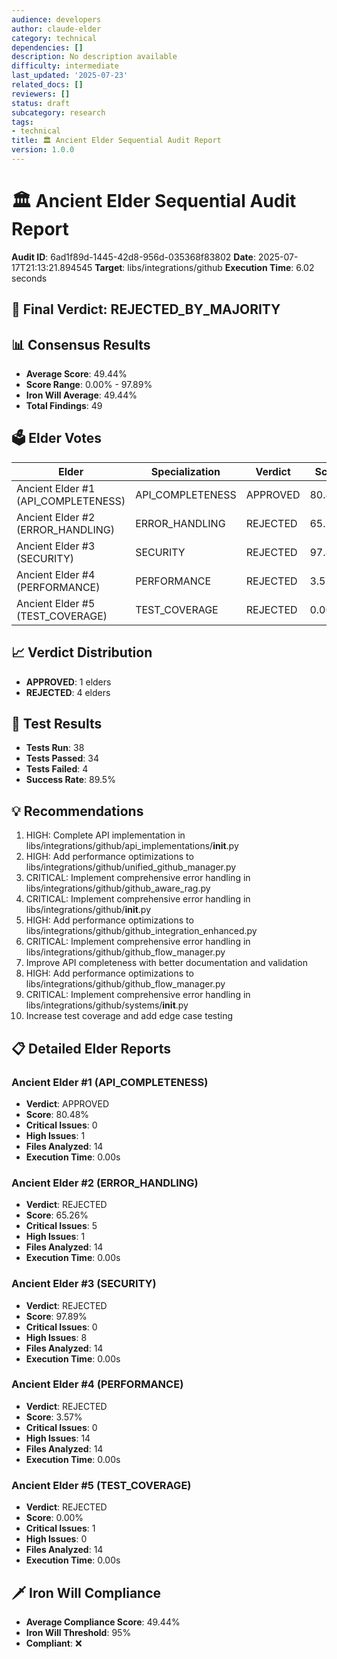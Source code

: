 ```yaml
---
audience: developers
author: claude-elder
category: technical
dependencies: []
description: No description available
difficulty: intermediate
last_updated: '2025-07-23'
related_docs: []
reviewers: []
status: draft
subcategory: research
tags:
- technical
title: 🏛️ Ancient Elder Sequential Audit Report
version: 1.0.0
---
```


# 🏛️ Ancient Elder Sequential Audit Report

**Audit ID**: 6ad1f89d-1445-42d8-956d-035368f83802
**Date**: 2025-07-17T21:13:21.894545
**Target**: libs/integrations/github
**Execution Time**: 6.02 seconds

## 🎯 Final Verdict: **REJECTED_BY_MAJORITY**

## 📊 Consensus Results

- **Average Score**: 49.44%
- **Score Range**: 0.00% - 97.89%
- **Iron Will Average**: 49.44%
- **Total Findings**: 49

## 🗳️ Elder Votes

| Elder | Specialization | Verdict | Score |
|-------|---------------|---------|-------|
| Ancient Elder #1 (API_COMPLETENESS) | API_COMPLETENESS | APPROVED | 80.48% |
| Ancient Elder #2 (ERROR_HANDLING) | ERROR_HANDLING | REJECTED | 65.26% |
| Ancient Elder #3 (SECURITY) | SECURITY | REJECTED | 97.89% |
| Ancient Elder #4 (PERFORMANCE) | PERFORMANCE | REJECTED | 3.57% |
| Ancient Elder #5 (TEST_COVERAGE) | TEST_COVERAGE | REJECTED | 0.00% |

## 📈 Verdict Distribution

- **APPROVED**: 1 elders
- **REJECTED**: 4 elders

## 🧪 Test Results

- **Tests Run**: 38
- **Tests Passed**: 34
- **Tests Failed**: 4
- **Success Rate**: 89.5%

## 💡 Recommendations

1. HIGH: Complete API implementation in libs/integrations/github/api_implementations/__init__.py
2. HIGH: Add performance optimizations to libs/integrations/github/unified_github_manager.py
3. CRITICAL: Implement comprehensive error handling in libs/integrations/github/github_aware_rag.py
4. CRITICAL: Implement comprehensive error handling in libs/integrations/github/__init__.py
5. HIGH: Add performance optimizations to libs/integrations/github/github_integration_enhanced.py
6. CRITICAL: Implement comprehensive error handling in libs/integrations/github/github_flow_manager.py
7. Improve API completeness with better documentation and validation
8. HIGH: Add performance optimizations to libs/integrations/github/github_flow_manager.py
9. CRITICAL: Implement comprehensive error handling in libs/integrations/github/systems/__init__.py
10. Increase test coverage and add edge case testing

## 📋 Detailed Elder Reports

### Ancient Elder #1 (API_COMPLETENESS)

- **Verdict**: APPROVED
- **Score**: 80.48%
- **Critical Issues**: 0
- **High Issues**: 1
- **Files Analyzed**: 14
- **Execution Time**: 0.00s

### Ancient Elder #2 (ERROR_HANDLING)

- **Verdict**: REJECTED
- **Score**: 65.26%
- **Critical Issues**: 5
- **High Issues**: 1
- **Files Analyzed**: 14
- **Execution Time**: 0.00s

### Ancient Elder #3 (SECURITY)

- **Verdict**: REJECTED
- **Score**: 97.89%
- **Critical Issues**: 0
- **High Issues**: 8
- **Files Analyzed**: 14
- **Execution Time**: 0.00s

### Ancient Elder #4 (PERFORMANCE)

- **Verdict**: REJECTED
- **Score**: 3.57%
- **Critical Issues**: 0
- **High Issues**: 14
- **Files Analyzed**: 14
- **Execution Time**: 0.00s

### Ancient Elder #5 (TEST_COVERAGE)

- **Verdict**: REJECTED
- **Score**: 0.00%
- **Critical Issues**: 1
- **High Issues**: 0
- **Files Analyzed**: 14
- **Execution Time**: 0.00s

## 🗡️ Iron Will Compliance

- **Average Compliance Score**: 49.44%
- **Iron Will Threshold**: 95%
- **Compliant**: ❌

